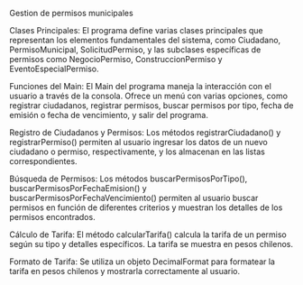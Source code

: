 Gestion de permisos municipales

Clases Principales:
El programa define varias clases principales que representan los elementos fundamentales del sistema, como Ciudadano, PermisoMunicipal, SolicitudPermiso, y las subclases específicas de permisos como NegocioPermiso, ConstruccionPermiso y EventoEspecialPermiso.

Funciones del Main:
El Main del programa maneja la interacción con el usuario a través de la consola. Ofrece un menú con varias opciones, como registrar ciudadanos, registrar permisos, buscar permisos por tipo, fecha de emisión o fecha de vencimiento, y salir del programa.

Registro de Ciudadanos y Permisos:
Los métodos registrarCiudadano() y registrarPermiso() permiten al usuario ingresar los datos de un nuevo ciudadano o permiso, respectivamente, y los almacenan en las listas correspondientes.

Búsqueda de Permisos:
Los métodos buscarPermisosPorTipo(), buscarPermisosPorFechaEmision() y buscarPermisosPorFechaVencimiento() permiten al usuario buscar permisos en función de diferentes criterios y muestran los detalles de los permisos encontrados.

Cálculo de Tarifa:
El método calcularTarifa() calcula la tarifa de un permiso según su tipo y detalles específicos. La tarifa se muestra en pesos chilenos.

Formato de Tarifa:
Se utiliza un objeto DecimalFormat para formatear la tarifa en pesos chilenos y mostrarla correctamente al usuario.